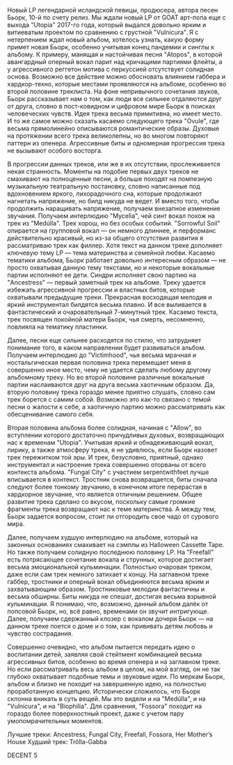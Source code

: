 Новый LP легендарной исландской певицы, продюсера, автора песен Бьорк, 10-й по счету релиз. Мы ждали новый LP от GOAT арт-попа еще с выхода "Utopia" 2017-го года, который выдался довольно ярким и витиеватым проектом по сравнению с грустной "Vulnicura". Я с нетерпением ждал новый альбом, хотелось узнать, какую форму примет новая Бьорк, особенно учитывая конец пандемии и синглы к альбому. К примеру, манящая и настойчивая песня "Atopos", в которой авангардный оперный вокал парит над кричащими партиями флейты, а у агрессивного реггетон мотива с перкуссией отсутствует солидная основа. Возможно все действие можно обосновать влиянием габбера и хардкор-техно, которые местами проявляются на альбоме, особенно во второй половине треклиста. На фоне непривычного сочетания звуков, Бьорк рассказывает нам о том, как люди все сильнее отдаляются друг от друга, словно в пост-ковидном и цифровом мире Бьорк в поисках человеческих чувств. Идея трека весьма примитивна, но имеет место. И то же самое можно сказать касаемо следующего трека "Ovule", где весьма прямолинейно описываются романтические образы. Духовые на протяжении всего трека великолепны, но во многом повторяют паттерн из опенера. Агрессивные биты и одномерная прогрессия трека не вызывают особого восторга.

В прогрессии данных треков, или же в их отсутствии, прослеживается некая странность. Моменты на подобие первых двух треков не смахивают на полноценные песни, а больше походят на помпезную музыкальную театральную постановку, словно написанные под вдохновением яркого, лихорадочного сна, которые продолжают нагнетать напряжение, но билд никуда не ведет. И вместо того, чтобы продолжить наращивать напряжение, получаем внезапное изменение звучания. Получаем интерлюдию "Mycelia", чей синт вокал похож на трек из "Medúlla". Трек хорош, но без особых событий. "Sorrowful Soil" опирается на групповой вокал — он немного длиннее, и перформанс действительно красивый, но из-за общего отсутствия развития я рассматриваю трек как филлер. Хотя текст на данном треке дополняет ключевую тему LP — тема материнства и семейной любви. Касаемо тематики альбома, Бьорк работает довольно интересным образом — не просто охватывая данную тему текстами, но и некоторые вокальные партии исполняют ее дети. Синдри исполняет свою партию на "Ancestress" — первый заметный трек на альбоме. Треку удается избежать агрессивной прогрессии и властных битов, которые охватывали предыдущие треки. Прекрасная восходящая мелодия и яркий инструментал билдятся весьма плавно. И все выливается в фантастический и очаровательный 7-минутный трек. Касаемо текста, трек посвящен покойной матери Бьорк, чья смерть, несомненно, повлияла на тематику пластинки.

Далее, песни еще сильнее расходятся по стилю, что затрудняет понимание того, в каком направлении будет развиваться альбом. Получаем интерлюдию до "Victimhood", чья весьма мрачная и ностальгическая первая половина трека перемещает меня в совершенно иное место, чему не удается сделать любому другому альбомному треку. Но во второй половине различные вокальные партии наслаиваются друг на друга весьма хаотичным образом. Да, вторую половину трека гораздо менее приятно слушать, словно сам трек борется с самим собой. Возможно это как-то связано с темой песни о жалости к себе, а хаотичную партию можно рассматривать как обесценивание самого себя.

Вторая половина альбома более солидная, начиная с "Allow", во вступлении которого достаточно причудливых духовых, возвращающих нас к временам "Utopia". Учитывая яркий и обнадеживающий вокал, лирику, а также атмосферу трека, я не удивлюсь, если Бьорк назовет трек пережитком той эры. И трек, безусловно, приятный, однако инструментал и настроение трека совершенно оторваны от всего контекста альбома. "Fungal City" с участием serpentwithfeet лучше вписывается в контекст. Тростник снова возвращается, биты сначала следуют более тонкому звучанию, в конечном итоге перерастая в хардкорное звучание, что является отличным решением. Общее развитие трека сделано со вкусом, поскольку самые громкие фрагменты трека возвращают нас к теме материнства. А между тем, Бьорк задается вопросом, стоит ли отгородить свое чадо от сурового мира.

Далее, получаем худшую интерлюдию на альбоме, который на законных основаниях смахивает на сэмплы из Halloween Cassette Tape. Но также получаем солидную последнюю половину LP. На "Freefall" есть потрясающее сочетание вокала и струнных, которое достигает весьма эмоциональной кульминации. Полностью очарован треком, даже если сам трек немного затихает к концу. На заглавном треке габбер, тростники и оперный вокал объединяются весьма ярким и захватывающим образом. Тростниковые мелодии фантастичны и весьма обширны. Биты никуда не спешат, достигая весьма взрывной кульминации. Я понимаю, что, возможно, данный альбом далёк от попсовой Бьорк, но, всё равно, временами он звучит интригующе. Далее, получаем сдержанный клозер с вокалом дочери Бьорк — на данном треке поется о доме и о том, как прививать детям любовь и чувство сострадания.

Совершенно очевидно, что альбом пытается передать идею о воспитании детей, заявляя свой стейтмент комбинацией весьма агрессивных битов, особенно во время опенера и на заглавном треке. Но если рассматривать весь альбом в целом, на мой взгляд, он не так глубоко охватывает подобные темы и звуковые идеи. По меркам Бьорк, альбом и близко не походит на завершенную идею, на полностью проработанную концепцию. Исторически сложилось, что Бьорк склонна вникать в суть вещей. Мы это видели и на "Medúlla", и на "Vulnicura", и на "Biophilia". Для сравнения, "Fossora" походит на гораздо более поверхностный проект, даже с учетом пару умопомрачительных моментов.

Лучшие треки: Ancestress, Fungal City, Freefall, Fossora, Her Mother’s House
Худший трек: Trölla-Gabba

DECENT 5
